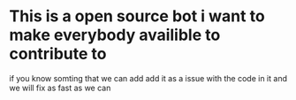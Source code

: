 # This is a open source bot i want to make everybody availible to contribute to
if you know somting that we can add add it as a issue with the code in it and we will fix as fast as we can 
